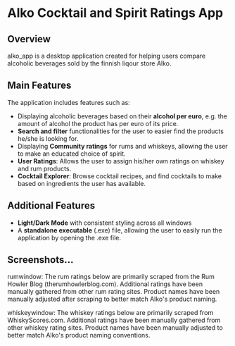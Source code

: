 # Alko Cocktail and Spirit Ratings App

## Overview
alko_app is a desktop application created for helping users compare alcoholic beverages sold by the finnish liqour store Alko.

## Main Features
The application includes features such as:
- Displaying alcoholic beverages based on their **alcohol per euro**, e.g. the amount of alcohol the product has per euro of its price.
- **Search and filter** functionalities for the user to easier find the products he/she is looking for.
- Displaying **Community ratings** for rums and whiskeys, allowing the user to make an educated choice of spirit.
- **User Ratings**: Allows the user to assign his/her own ratings on whiskey and rum products.
- **Cocktail Explorer**: Browse cocktail recipes, and find cocktails to make based on ingredients the user has available.

## Additional Features
- **Light/Dark Mode** with consistent styling across all windows
- A **standalone executable** (.exe) file, allowing the user to easily run the application by opening the .exe file.


## Screenshots...





rumwindow:
The rum ratings below are primarily scraped from the Rum Howler Blog (therumhowlerblog.com). Additional ratings have been manually gathered from other rum rating sites.
Product names have been manually adjusted after scraping to better match Alko's product naming.

whiskeywindow:
The whiskey ratings below are primarily scraped from WhiskyScores.com. Additional ratings have been manually gathered from other whiskey rating sites.
Product names have been manually adjusted to better match Alko's product naming conventions.
